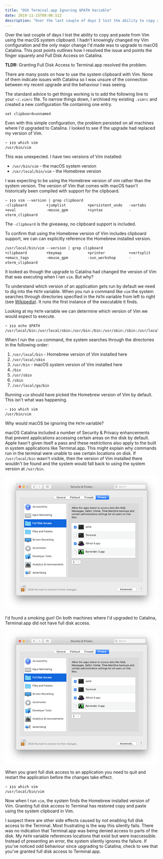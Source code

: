 ```yaml
---
title: "OSX Terminal.app Ignoring $PATH Variable"
date: 2019-11-15T09:06:51Z
description: "Over the last couple of days I lost the ability to copy and paste from Vim using the macOS system clipboard. I hadn't knowingly changed my Vim configuration and the only major change I'd made recently was to upgrade to macOS Catalina. This post points outlines how I resolved the issue and points the finger squarely and Full Disk Access on Catalina."
---
```


Over the last couple of days I lost the ability to copy and paste from Vim using the macOS system clipboard. I hadn't knowingly changed my Vim configuration and the only major change I'd made was to upgrade to macOS Catalina. This post points outlines how I resolved the issue and points the finger squarely and Full Disk Access on Catalina.

**TLDR:** Granting Full Disk Access to Terminal.app resolved the problem.

There are many posts on how to use the system clipboard with Vim. None of them indicate issues with Catalina so I was unsure of the connection between my recent upgrade and the behaviour I was seeing.

The standard advice to get things working is to add the following line to your `~/.vimrc` file. To narrow things down, I archived my existing `.vimrc` and created a new configuration file containing one entry.

```plain
set clipboard=unnamed
```

Even with this simple configuration, the problem persisted on all machines where I'd upgraded to Catalina. I looked to see if the upgrade had replaced my version of Vim.

```plain
~ ❯❯❯ which vim
/usr/bin/vim
```

This was unexpected. I have two versions of Vim installed:

* `/usr/bin/vim` - the macOS system version
* `/usr/local/bin/vim` - the Homebrew version

I was expecting to be using the Homebrew version of vim rather than the system version. The version of Vim that comes with macOS hasn't historically been compiled with support for the clipboard.

```plain
~ ❯❯❯ vim --version | grep clipboard
-clipboard         +jumplist          +persistent_undo   -vartabs
+eval              -mouse_gpm         +syntax            -xterm_clipboard
```

The `-clipboard` is the giveaway, no clipboard support is included.

To confirm that using the Homebrew version of Vim includes clipboard support, we can can explicitly reference the Homebrew installed version.

```plain
/usr/local/bin/vim --version | grep clipboard
+clipboard         +keymap            +printer           +vertsplit
+emacs_tags        -mouse_gpm         -sun_workshop      -xterm_clipboard
```

It looked as though the upgrade to Catalina had changed the version of Vim that was executing when I ran `vim`. But why?

To understand which version of an application gets run by default we need to dig into the `PATH` variable. When you run a command like `vim` the system searches through directories specified in the `PATH` variable from left to right (see [Wikipedia](https://en.wikipedia.org/wiki/PATH_(variable))). It runs the first instance of the executable it finds.

Looking at my `PATH` variable we can determine which version of Vim we would expect to execute.

```plain
~ ❯❯❯ echo $PATH
/usr/local/bin:/usr/local/sbin:/usr/bin:/bin:/usr/sbin:/sbin:/usr/local/go/bin
```

When I run the `vim` command, the system searches through the directories in the following order:

1. `/usr/local/bin` - Homebrew version of Vim installed here
2. `/usr/local/sbin`
3. `/usr/bin` - macOS system version of Vim installed here
4. `/bin`
5. `/usr/sbin`
6. `/sbin`
7. `/usr/local/go/bin`

Running `vim` should have picked the Homebrew version of Vim by default. This isn't what was happening.

```plain
~ ❯❯❯ which vim
/usr/bin/vim
```

Why would macOS be ignoring the `PATH` variable?

macOS Catalina included a number of Security & Privacy enhancements that prevent applications accessing certain areas on the disk by default. Apple hasn't given itself a pass and these restrictions also apply to the built in system applications like Terminal.app. This might explain why commands run in the terminal were unable to see certain locations on disk. If `/usr/local/bin` wasn't visible, then the version of Vim installed there wouldn't be found and the system would fall back to using the system version at `/usr/bin`.

![](Screenshot%202019-11-15%20at%2009.23.18.png)

I'd found a smoking gun! On both machines where I'd upgraded to Catalina, Terminal.app did not have full disk access.

![](Screenshot%202019-11-15%20at%2009.23.51.png)

When you grant full disk access to an application you need to quit and restart the application before the changes take effect.

```plain
~ ❯❯❯ which vim
/usr/local/bin/vim
```

Now when I run `vim`, the system finds the Homebrew installed version of Vim. Granting full disk access to Terminal has restored copy and paste using the system clipboard in Vim.

I suspect there are other side effects caused by not enabling full disk access to the Terminal. Most frustrating is the way this silently fails. There was no indication that Terminal.app was being denied access to parts of the disk. My `PATH` variable references locations that exist but were inaccessible. Instead of presenting an error, the system silently ignores the failure. If you've noticed odd behaviour since upgrading to Catalina, check to see that you've granted full disk access to Terminal.app.